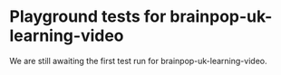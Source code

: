 # Playground tests for brainpop-uk-learning-video
We are still awaiting the first test run for brainpop-uk-learning-video.
